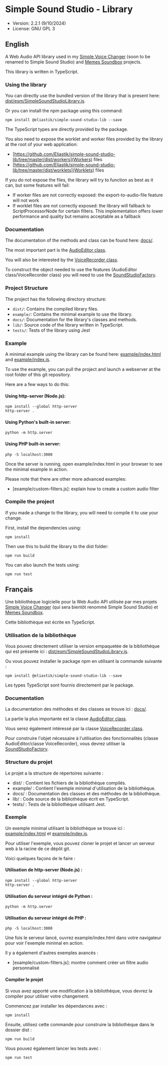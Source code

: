 ﻿# Simple Sound Studio - Library

* Version: 2.2.1 (9/10/2024)
* License: GNU GPL 3

## English

A Web Audio API library used in my [Simple Voice Changer](https://github.com/Eliastik/simple-voice-changer) (soon to be renamed to Simple Sound Studio) and [Memes Soundbox](https://github.com/Eliastik/memes-soundbox) projects.

This library is written in TypeScript.

### Using the library

You can directly use the bundled version of the library that is present here: [dist/esm/SimpleSoundStudioLibrary.js](dist/esm/SimpleSoundStudioLibrary.js).

Or you can install the npm package using this command:

`npm install @eliastik/simple-sound-studio-lib --save`

The TypeScript types are directly provided by the package.

You also need to expose the worklet and worker files provided by the library at the root of your web application:

- [https://github.com/Eliastik/simple-sound-studio-lib/tree/master/dist/workers](Workers) files
- [https://github.com/Eliastik/simple-sound-studio-lib/tree/master/dist/worklets](Worklets) files

If you do not expose the files, the library will try to function as best as it can, but some features will fail:

- If worker files are not correctly exposed: the export-to-audio-file feature will not work
- If worklet files are not correctly exposed: the library will fallback to ScriptProcessorNode for certain filters. This implementation offers lower performance and quality but remains acceptable as a fallback

### Documentation

The documentation of the methods and class can be found here: [docs/](docs/).

The most important part is the [AudioEditor class](docs/classes/AudioEditor.md).

You will also be interested by the [VoiceRecorder class](docs/classes/VoiceRecorder.md).

To construct the object needed to use the features (AudioEditor class/VoiceRecorder class) you will need to use the [SoundStudioFactory](docs/classes/SoundStudioFactory.md).

### Project Structure

The project has the following directory structure:

- `dist/`: Contains the compiled library files.
- `example/`: Contains the minimal example to use the library.
- `docs/`: Documentation for the library's classes and methods.
- `lib/`: Source code of the library written in TypeScript.
- `tests/`: Tests of the library using Jest

### Example

A minimal example using the library can be found here: [example/index.html](example/index.html) and [example/index.js](example/index.js).

To use the example, you can pull the project and launch a webserver at the root folder of this git repository.

Here are a few ways to do this:

#### Using http-server (Node.js):

```
npm install --global http-server
http-server .
```

#### Using Python's built-in server:


```
python -m http.server
```

#### Using PHP built-in server:

```
php -S localhost:3000
```

Once the server is running, open example/index.html in your browser to see the minimal example in action.

Please note that there are other more advanced examples:

- [example/custom-filters.js]: explain how to create a custom audio filter

### Compile the project

If you made a change to the library, you will need to compile it to use your change.

First, install the dependencies using:

`npm install`

Then use this to build the library to the dist folder:

`npm run build`

You can also launch the tests using:

`npm run test`

## Français

Une bibliothèque logicielle pour la Web Audio API utilisée par mes projets [Simple Voice Changer](https://github.com/Eliastik/simple-voice-changer) (qui sera bientôt renommé Simple Sound Studio) et [Memes Soundbox](https://github.com/Eliastik/memes-soundbox).

Cette bibliothèque est écrite en TypeScript.

### Utilisation de la bibliothèque

Vous pouvez directement utiliser la version empaquetée de la bibliothèque qui est présente ici : [dist/esm/SimpleSoundStudioLibrary.js](dist/esm/SimpleSoundStudioLibrary.js).

Ou vous pouvez installer le package npm en utilisant la commande suivante :

`npm install @eliastik/simple-sound-studio-lib --save`

Les types TypeScript sont fournis directement par le package.

### Documentation

La documentation des méthodes et des classes se trouve ici : [docs/](docs/).

La partie la plus importante est la classe [AudioEditor class](docs/classes/AudioEditor.md).

Vous serez également intéressé par la classe [VoiceRecorder class](docs/classes/VoiceRecorder.md).

Pour construire l'objet nécessaire à l'utilisation des fonctionnalités (classe AudioEditor/classe VoiceRecorder), vous devrez utiliser la [SoundStudioFactory](docs/classes/SoundStudioFactory.md).

### Structure du projet

Le projet a la structure de répertoires suivante :

- dist/ : Contient les fichiers de la bibliothèque compilés.
- example/ : Contient l'exemple minimal d'utilisation de la bibliothèque.
- docs/ : Documentation des classes et des méthodes de la bibliothèque.
- lib/ : Code source de la bibliothèque écrit en TypeScript.
- tests/ : Tests de la bibliothèque utilisant Jest.

### Exemple

Un exemple minimal utilisant la bibliothèque se trouve ici : [example/index.html](example/index.html) et [example/index.js](example/index.js).

Pour utiliser l'exemple, vous pouvez cloner le projet et lancer un serveur web à la racine de ce dépôt git.

Voici quelques façons de le faire :

#### Utilisation de http-server (Node.js) :

```
npm install --global http-server
http-server .
```

####  Utilisation du serveur intégré de Python :

```
python -m http.server
```

#### Utilisation du serveur intégré de PHP :

```
php -S localhost:3000
```

Une fois le serveur lancé, ouvrez example/index.html dans votre navigateur pour voir l'exemple minimal en action.

Il y a également d'autres  exemples avancés :

- [example/custom-filters.js]: montre comment créer un filtre audio personnalisé

#### Compiler le projet

Si vous avez apporté une modification à la bibliothèque, vous devrez la compiler pour utiliser votre changement.

Commencez par installer les dépendances avec :

`npm install`

Ensuite, utilisez cette commande pour construire la bibliothèque dans le dossier dist :

`npm run build`

Vous pouvez également lancer les tests avec :

`npm run test`

